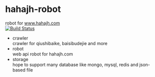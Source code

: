 # hahajh-robot
robot for www.hahajh.com  
[![Build Status](https://travis-ci.org/Wusuluren/hahajh-robot.svg?branch=master)](https://travis-ci.org/Wusuluren/hahajh-robot)
- crawler  
crawler for qiushibaike, baisibudejie and more
- robot  
web api robot for hahajh.com
- storage  
hope to support many database like mongo, mysql, redis and json-based file